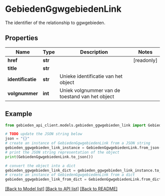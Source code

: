 # GebiedenGgwgebiedenLink

The identifier of the relationship to ggwgebieden.

## Properties

Name | Type | Description | Notes
------------ | ------------- | ------------- | -------------
**href** | **str** |  | [readonly] 
**title** | **str** |  | 
**identificatie** | **str** | Unieke identificatie van het object | 
**volgnummer** | **int** | Uniek volgnummer van de toestand van het object | 

## Example

```python
from gebieden_api_client.models.gebieden_ggwgebieden_link import GebiedenGgwgebiedenLink

# TODO update the JSON string below
json = "{}"
# create an instance of GebiedenGgwgebiedenLink from a JSON string
gebieden_ggwgebieden_link_instance = GebiedenGgwgebiedenLink.from_json(json)
# print the JSON string representation of the object
print(GebiedenGgwgebiedenLink.to_json())

# convert the object into a dict
gebieden_ggwgebieden_link_dict = gebieden_ggwgebieden_link_instance.to_dict()
# create an instance of GebiedenGgwgebiedenLink from a dict
gebieden_ggwgebieden_link_from_dict = GebiedenGgwgebiedenLink.from_dict(gebieden_ggwgebieden_link_dict)
```
[[Back to Model list]](../README.md#documentation-for-models) [[Back to API list]](../README.md#documentation-for-api-endpoints) [[Back to README]](../README.md)


